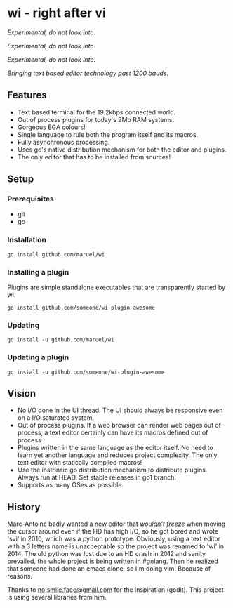 wi - right after vi
===================

*Experimental, do not look into.*

*Experimental, do not look into.*

*Experimental, do not look into.*

_Bringing text based editor technology past 1200 bauds._


Features
--------

  - Text based terminal for the 19.2kbps connected world.
  - Out of process plugins for today's 2Mb RAM systems.
  - Gorgeous EGA colours!
  - Single language to rule both the program itself and its macros.
  - Fully asynchronous processing.
  - Uses go's native distribution mechanism for both the editor and plugins.
  - The only editor that has to be installed from sources!


Setup
-----


### Prerequisites

  - git
  - go


### Installation

```
go install github.com/maruel/wi
```


### Installing a plugin

Plugins are simple standalone executables that are transparently started by wi.

```
go install github.com/someone/wi-plugin-awesome
```


### Updating

```
go install -u github.com/maruel/wi
```


### Updating a plugin

```
go install -u github.com/someone/wi-plugin-awesome
```


Vision
------

  - No I/O done in the UI thread. The UI should always be responsive even on a
    I/O saturated system.
  - Out of process plugins. If a web browser can render web pages out of
    process, a text editor certainly can have its macros defined out of process.
  - Plugins written in the same language as the editor itself. No need to learn
    yet another language and reduces project complexity. The only text editor
    with statically compiled macros!
  - Use the instrinsic go distribution mechanism to distribute plugins. Always
    run at HEAD. Set stable releases in go1 branch.
  - Supports as many OSes as possible.


History
-------

Marc-Antoine badly wanted a new editor that _wouldn't freeze_ when moving the
cursor around even if the HD has high I/O, so he got bored and wrote 'svi' in
2010, which was a python prototype. Obviously, using a text editor with a 3
letters name is unacceptable so the project was renamed to 'wi' in 2014. The old
python was lost due to an HD crash in 2012 and sanity prevailed, the whole
project is being written in #golang. Then he realized that someone had done an
emacs clone, so I'm doing vim. Because of reasons.

Thanks to no.smile.face@gmail.com for the inspiration (godit). This project is
using several libraries from him.
